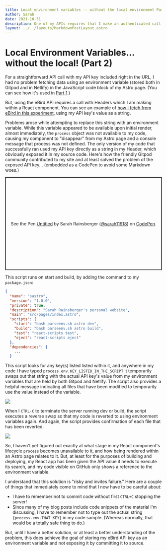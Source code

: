 ```yaml
---
title: Local environment variables -- without the local environment Part 2
author: Sarah
date: 2021-10-31
description: One of my APIs requires that I make an authenticated call using Headers in a React component, rendered on an Astro page. This was causing me some grief in Gitpod with my not-so-local environment variables. Here's how the Gitpod community solved it for me!
layout: ../../layouts/MarkdownPostLayout.astro
---
```

# Local Environment Variables... without the local! (Part 2)

For a straightforward API call with my API key included right in the URL, I had no problem fetching data using an environment variable (stored both in Gitpod and in Netlify) in the JavaScript code block of my Astro page. (You can see how it's used in [Part 1](/posts/no-local-environment-variables-part-1).)

But, using the eBird API requires a call with Headers which I am making within a React component. You can see an example of [how I fetch from eBird in this experiment](/experiments/data-fetching-headers/), using my API key's value as a string.

Problems arose while attempting to replace this string with an environment variable. While this variable appeared to be available upon initial render, almost immediately, the `process` object was not available to my code, causing my component to "disappear" from my Astro page and a console message that process was not defined. The only version of my code that successfully ran used my API key directly as a string in my Header, which obviously exposed it in my source code. Here's how the friendly Gitpod community contributed to my site and at least solved the problem of the exposed API key... (embedded as a CodePen to avoid some Markdown woes.)

<p class="codepen" data-height="300" data-theme-id="light" data-default-tab="js" data-slug-hash="OJjxxZQ" data-editable="true" data-user="sarah11918" style="height: 300px; box-sizing: border-box; display: flex; align-items: center; justify-content: center; border: 2px solid; margin: 1em 0; padding: 1em;">
  <span>See the Pen <a href="https://codepen.io/sarah11918/pen/OJjxxZQ">
  Untitled</a> by Sarah Rainsberger (<a href="https://codepen.io/sarah11918">@sarah11918</a>)
  on <a href="https://codepen.io">CodePen</a>.</span>
</p>
<script async src="https://cpwebassets.codepen.io/assets/embed/ei.js"></script>

This script runs on start and build, by adding the command to my `package.json`:
```json
{
  "name": "sastro",
  "version": "1.0.0",
  "private": true,
  "description": "Sarah Rainsberger's personal website",
  "main": "src/pages/index.astro",
  "scripts": {
    "start": "bash parseenv.sh astro dev",
    "build": "bash parseenv.sh astro build",
    "test": "react-scripts test",
    "eject": "react-scripts eject"
  },
  "dependencies": {
    ...
  }
```
This script looks for any key(s) listed listed within it, and anywhere in my code I have typed `process.env.KEY_LISTED_IN_THE_SCRIPT` it temporarily swaps out that string with the actual API key's value from my environment variables that are held by both Gitpod and Netlify. The script also provides a helpful message indicating all files that have been modified to temporarily use the value instead of the variable.

![](https://lh3.googleusercontent.com/pw/AM-JKLXH1LewcHuk-Q0YHSb3o6FwBQsSs9AvpcoJUj-7hEf0VlCvtpZJgaoI5nx_PnbMfjlG4azae_4XSFnqlb17xRKNMGz63Bz8v2jZLcu4Ki8Tqpks4iYaiGTTD3I4ZqhF-V4FmEQoSw7u85Dkxc4JqKDs9g=w1418-h666-no?)

When I `CTRL-C` to terminate the server running dev or build, the script executes a reverse swap so that my code is reverted to using environment variables again. And again, the script provides confirmation of each file that has been reverted.

![](https://lh3.googleusercontent.com/pw/AM-JKLXF2-Lyotn3_Q08cRoIFR8yWYokd8C-aoC35-ehLjErLX44I6UHwZ7bqrNuyB3jJGkhRoUmATAOlHNNr6a3TIaWB1WJb5jWPtY5nAF-DZgeCUMlDYCTrVgxuYLMHYkIPXYFGUyxQLNlHOp3o-ozUoIqaA=w1230-h388-no?)

So, I haven't yet figured out exactly at what stage in my React component's lifecycle `process` becomes unavailable to it, and how being rendered within an Astro page relates to it. But, at least for the purposes of building and deploying, my React app has been given the API value it needs to execute its search, and my code visible on GitHub only shows a reference to the environment variable.

I understand that this solution is "risky and invites failure." Here are a couple of things that immediately come to mind that I now have to be careful about:

- I have to remember not to commit code without first `CTRL+C` stopping the server!
- Since many of my blog posts include code snippets of the material I'm discussing, I have to remember not to type out the actual string `{process.env.THAT_KEY}` in my code sample. (Whereas normally, that would be a totally safe thing to do.)

But, until I have a better solution, or at least a better understanding of the problem, this does achieve the goal of storing my eBird API key as an environment variable and not exposing it by committing it to source.